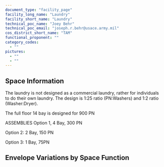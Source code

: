 ```yaml
---
document_type: "facility_page"
facility_long_name: "Laundry"
facility_short_name: "Laundry"
technical_poc_name: "Joey Behr"
technical_poc_email: "joseph.r.behr@usace.army.mil"
cos_district_short_name: "TAM"
functional_proponent: ""
category_codes:
  - ""
pictures:
  - ""
  - ""
---
```


## Space Information

The laundry is not designed as a commercial laundry, rather for individuals to do their own laundry. The design is 1:25 ratio (PN:Washers) and 1:2 ratio (Washer:Dryer).

The full floor 14 bay is designed for 900 PN

ASSEMBLIES
Option 1, 4 Bay, 300 PN

Option 2: 2 Bay, 150 PN

Option 3: 1 Bay, 75PN

## Envelope Variations by Space Function
